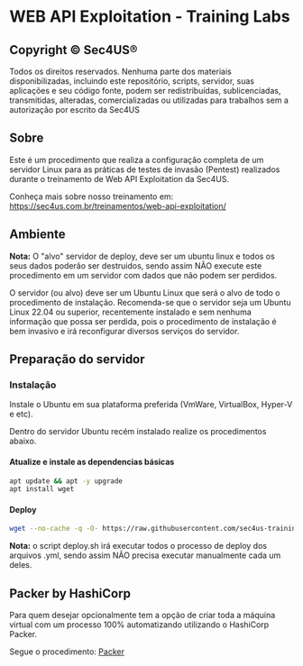 # WEB API Exploitation - Training Labs

## Copyright © Sec4US®

Todos os direitos reservados. Nenhuma parte dos materiais disponibilizadas, incluindo este repositório, scripts, servidor, suas aplicações e seu código fonte, podem ser redistribuídas, sublicenciadas, transmitidas, alteradas, comercializadas ou utilizadas para trabalhos sem a autorização por escrito da Sec4US

## Sobre

Este é um procedimento que realiza a configuração completa de um servidor Linux para as práticas de testes de invasão (Pentest) realizados durante o treinamento de Web API Exploitation da Sec4US.

Conheça mais sobre nosso treinamento em: https://sec4us.com.br/treinamentos/web-api-exploitation/

## Ambiente

**Nota:** O "alvo" servidor de deploy, deve ser um ubuntu linux e todos os seus dados poderão ser destruidos, sendo assim NÃO execute este procedimento em um servidor com dados que não podem ser perdidos.

O servidor (ou alvo) deve ser um Ubuntu Linux que será o alvo de todo o procedimento de instalação. Recomenda-se que o servidor seja um Ubuntu Linux 22.04 ou superior, recentemente instalado e sem nenhuma informação que possa ser perdida, pois o procedimento de instalação é bem invasivo e irá reconfigurar diversos serviços do servidor.

## Preparação do servidor

### Instalação

Instale o Ubuntu em sua plataforma preferida (VmWare, VirtualBox, Hyper-V e etc).

Dentro do servidor Ubuntu recém instalado realize os procedimentos abaixo.

#### Atualize e instale as dependencias básicas

```bash
apt update && apt -y upgrade
apt install wget
```

#### Deploy

```bash
wget --no-cache -q -O- https://raw.githubusercontent.com/sec4us-training/web-api-linux/main/deploy.sh | sudo bash
```

**Nota:** o script deploy.sh irá executar todos o processo de deploy dos arquivos .yml, sendo assim NÃO precisa executar manualmente cada um deles.

## Packer by HashiCorp

Para quem desejar opcionalmente tem a opção de criar toda a máquina virtual com um processo 100% automatizando utilizando o HashiCorp Packer.

Segue o procedimento: [Packer](./packer/README.md)